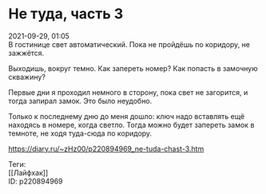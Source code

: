 Не туда, часть 3
=================

   
 2021-09-29, 01:05   
  В гостинице свет автоматический. Пока не пройдёшь по коридору, не зажжётся.   
   
 Выходишь, вокруг темно. Как запереть номер? Как попасть в замочную скважину?   
   
 Первые дни я проходил немного в сторону, пока свет не загорится, и тогда запирал замок. Это было неудобно.   
   
 Только к последнему дню до меня дошло: ключ надо вставлять ещё находясь в номере, когда светло. Тогда можно будет запереть замок в темноте, не ходя туда-сюда по коридору.   
    
 <https://diary.ru/~zHz00/p220894969_ne-tuda-chast-3.htm>   
   
 Теги:   
 [[Лайфхак]]   
 ID: p220894969